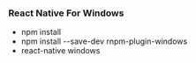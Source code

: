 ### React Native For Windows

* npm install
* npm install --save-dev rnpm-plugin-windows
* react-native windows